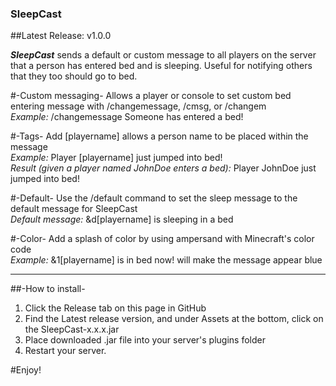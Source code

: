 ### SleepCast
##Latest Release: v1.0.0

**_SleepCast_** sends a default or custom message to all players on the server that a person has entered bed and is sleeping. Useful for notifying others that they too should go to bed.

#-Custom messaging-
Allows a player or console to set custom bed entering message with /changemessage, /cmsg, or /changem<br />
_Example:_ /changemessage Someone has entered a bed!

#-Tags-
Add [playername] allows a person name to be placed within the message<br />
_Example:_ Player [playername] just jumped into bed!<br />
_Result (given a player named JohnDoe enters a bed):_ Player JohnDoe just jumped into bed!

#-Default-
Use the /default command to set the sleep message to the default message for SleepCast<br />
_Default message:_ &d[playername] is sleeping in a bed

#-Color-
Add a splash of color by using ampersand with Minecraft's color code<br />
_Example:_ &1[playername] is in bed now! will make the message appear blue

---
##-How to install-
1. Click the Release tab on this page in GitHub
2. Find the Latest release version, and under Assets at the bottom, click on the SleepCast-x.x.x.jar
3. Place downloaded .jar file into your server's plugins folder
4. Restart your server. 

#Enjoy!


